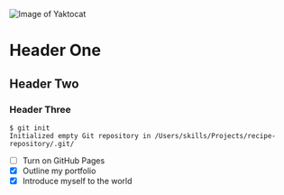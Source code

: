 ![Image of Yaktocat](https://octodex.github.com/images/yaktocat.png)

# Header One
## Header Two
### Header Three


```
$ git init
Initialized empty Git repository in /Users/skills/Projects/recipe-repository/.git/
```

- [ ] Turn on GitHub Pages
- [X] Outline my portfolio
- [X] Introduce myself to the world
